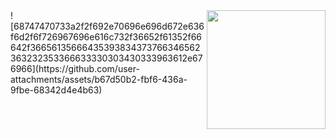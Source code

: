 
<img align="right" height="190" src="![68747470733a2f2f692e70696e696d672e636f6d2f6f726967696e616c732f36652f61352f66642f36656135666435393834373766346562363232353366633330303430333963612e676966](https://github.com/user-attachments/assets/b67d50b2-fbf6-436a-9fbe-68342d4e4b63)"  />
![68747470733a2f2f692e70696e696d672e636f6d2f6f726967696e616c732f36652f61352f66642f36656135666435393834373766346562363232353366633330303430333963612e676966](https://github.com/user-attachments/assets/b67d50b2-fbf6-436a-9fbe-68342d4e4b63)
